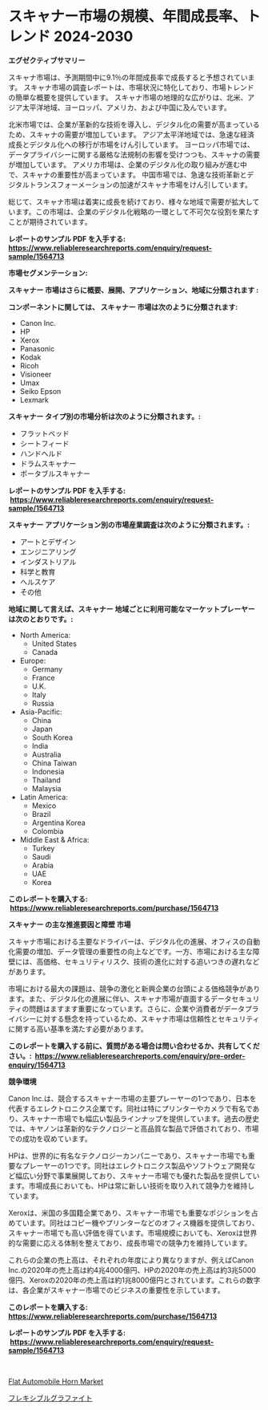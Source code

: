 <p><h1>スキャナー市場の規模、年間成長率、トレンド 2024-2030</h1></p><p><strong>エグゼクティブサマリー</strong></p>
<p><p>スキャナ市場は、予測期間中に9.1％の年間成長率で成長すると予想されています。 スキャナ市場の調査レポートは、市場状況に特化しており、市場トレンドの簡単な概要を提供しています。 スキャナ市場の地理的な広がりは、北米、アジア太平洋地域、ヨーロッパ、アメリカ、および中国に及んでいます。</p><p>北米市場では、企業が革新的な技術を導入し、デジタル化の需要が高まっているため、スキャナの需要が増加しています。 アジア太平洋地域では、急速な経済成長とデジタル化への移行が市場をけん引しています。 ヨーロッパ市場では、データプライバシーに関する厳格な法規制の影響を受けつつも、スキャナの需要が増加しています。 アメリカ市場は、企業のデジタル化の取り組みが進む中で、スキャナの重要性が高まっています。 中国市場では、急速な技術革新とデジタルトランスフォーメーションの加速がスキャナ市場をけん引しています。</p><p>総じて、スキャナ市場は着実に成長を続けており、様々な地域で需要が拡大しています。この市場は、企業のデジタル化戦略の一環として不可欠な役割を果たすことが期待されています。</p></p>
<p><strong>レポートのサンプル PDF を入手する: <a href="https://www.reliableresearchreports.com/enquiry/request-sample/1564713">https://www.reliableresearchreports.com/enquiry/request-sample/1564713</a></strong></p>
<p><strong>市場セグメンテーション:</strong></p>
<p><strong> スキャナー 市場はさらに概要、展開、アプリケーション、地域に分類されます :</strong></p>
<p><strong>コンポーネントに関しては、 スキャナー 市場は次のように分類されます: &nbsp;</strong></p>
<p><ul><li>Canon Inc.</li><li>HP</li><li>Xerox</li><li>Panasonic</li><li>Kodak</li><li>Ricoh</li><li>Visioneer</li><li>Umax</li><li>Seiko Epson</li><li>Lexmark</li></ul></p>
<p><strong> スキャナー タイプ別の市場分析は次のように分類されます。:</strong></p>
<p><ul><li>フラットベッド</li><li>シートフィード</li><li>ハンドヘルド</li><li>ドラムスキャナー</li><li>ポータブルスキャナー</li></ul></p>
<p><strong>レポートのサンプル PDF を入手する: &nbsp;<a href="https://www.reliableresearchreports.com/enquiry/request-sample/1564713">https://www.reliableresearchreports.com/enquiry/request-sample/1564713</a></strong></p>
<p><strong> スキャナー アプリケーション別の市場産業調査は次のように分類されます。:</strong></p>
<p><ul><li>アートとデザイン</li><li>エンジニアリング</li><li>インダストリアル</li><li>科学と教育</li><li>ヘルスケア</li><li>その他</li></ul></p>
<p><strong>地域に関して言えば、スキャナー 地域ごとに利用可能なマーケットプレーヤーは次のとおりです。:</strong></p>
<p><ul>
    <li>
        North America:
        <ul>
            <li>United States</li>
            <li>Canada</li>
        </ul>
    </li>
    <li>
        Europe:
        <ul>
            <li>Germany</li>
            <li>France</li>
            <li>U.K.</li>
            <li>Italy</li>
            <li>Russia</li>
        </ul>
    </li>
    <li>
        Asia-Pacific:
        <ul>
            <li>China</li>
            <li>Japan</li>
            <li>South Korea</li>
            <li>India</li>
            <li>Australia</li>
            <li>China Taiwan</li>
            <li>Indonesia</li>
            <li>Thailand</li>
            <li>Malaysia</li>
        </ul>
    </li>
    <li>
        Latin America:
        <ul>
            <li>Mexico</li>
            <li>Brazil</li>
            <li>Argentina Korea</li>
            <li>Colombia</li>
        </ul>
    </li>
    <li>
        Middle East & Africa:
        <ul>
            <li>Turkey</li>
            <li>Saudi</li>
            <li>Arabia</li>
            <li>UAE</li>
            <li>Korea</li>
        </ul>
    </li>
    </ul></p>
<p><strong>このレポートを購入する: &nbsp;<a href="https://www.reliableresearchreports.com/purchase/1564713">https://www.reliableresearchreports.com/purchase/1564713</a></strong></p>
<p><strong>スキャナー の主な推進要因と障壁 市場</strong></p>
<p><p>スキャナ市場における主要なドライバーは、デジタル化の進展、オフィスの自動化需要の増加、データ管理の重要性の向上などです。一方、市場における主な障壁には、高価格、セキュリティリスク、技術の進化に対する追いつきの遅れなどがあります。</p><p>市場における最大の課題は、競争の激化と新興企業の台頭による価格競争があります。また、デジタル化の進展に伴い、スキャナ市場が直面するデータセキュリティの問題はますます重要になっています。さらに、企業や消費者がデータプライバシーに対する懸念を持っているため、スキャナ市場は信頼性とセキュリティに関する高い基準を満たす必要があります。</p></p>
<p><strong>このレポートを購入する前に、質問がある場合は問い合わせるか、共有してください。:&nbsp; <a href="https://www.reliableresearchreports.com/enquiry/pre-order-enquiry/1564713">https://www.reliableresearchreports.com/enquiry/pre-order-enquiry/1564713</a></strong></p>
<p><strong>競争環境</strong></p>
<p><p>Canon Inc.は、競合するスキャナー市場の主要プレーヤーの1つであり、日本を代表するエレクトロニクス企業です。同社は特にプリンターやカメラで有名であり、スキャナー市場でも幅広い製品ラインナップを提供しています。過去の歴史では、キヤノンは革新的なテクノロジーと高品質な製品で評価されており、市場での成功を収めています。</p><p>HPは、世界的に有名なテクノロジーカンパニーであり、スキャナー市場でも重要なプレーヤーの1つです。同社はエレクトロニクス製品やソフトウェア開発など幅広い分野で事業展開しており、スキャナー市場でも優れた製品を提供しています。市場成長においても、HPは常に新しい技術を取り入れて競争力を維持しています。</p><p>Xeroxは、米国の多国籍企業であり、スキャナー市場でも重要なポジションを占めています。同社はコピー機やプリンターなどのオフィス機器を提供しており、スキャナー市場でも高い評価を得ています。市場規模においても、Xeroxは世界的な需要に応える体制を整えており、成長市場での競争力を維持しています。</p><p>これらの企業の売上高は、それぞれの年度により異なりますが、例えばCanon Inc.の2020年の売上高は約4兆4000億円、HPの2020年の売上高は約3兆5000億円、Xeroxの2020年の売上高は約1兆8000億円とされています。これらの数字は、各企業がスキャナー市場でのビジネスの重要性を示しています。</p></p>
<p><strong>このレポートを購入する: &nbsp; <a href="https://www.reliableresearchreports.com/purchase/1564713">https://www.reliableresearchreports.com/purchase/1564713</a></strong></p>
<p><strong>レポートのサンプル PDF を入手する: &nbsp;<a href="https://www.reliableresearchreports.com/enquiry/request-sample/1564713">https://www.reliableresearchreports.com/enquiry/request-sample/1564713</a></strong><strong></strong></p>
<p>&nbsp;</p>
<p><p><a href="https://glittery-fuchsia-86a.notion.site/Flat-Automobile-Horn-Market-Size-Global-Industry-Overview-Market-Segmentation-and-Forecast-2024-t-be02d5854a6849d89cbe8df374bd414e">Flat Automobile Horn Market</a></p><p><a href="https://medium.com/@titusboyer1/2024%E5%B9%B4%E3%81%8B%E3%82%892031%E5%B9%B4%E3%81%BE%E3%81%A7%E3%81%AE%E6%9C%9F%E9%96%93%E3%81%AB%E4%BA%88%E6%B8%AC%E3%81%95%E3%82%8C%E3%82%8B%E6%9F%94%E8%BB%9F%E9%BB%92%E9%89%9B%E5%B8%82%E5%A0%B4%E3%81%AE%E5%88%86%E6%9E%90%E3%81%A8%E3%82%B5%E3%82%A4%E3%82%BA-d562007c24b9">フレキシブルグラファイト</a></p></p>